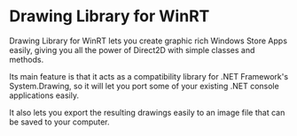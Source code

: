# Drawing Library for WinRT
 
Drawing Library for WinRT lets you create graphic rich Windows Store Apps easily, giving you all the power of Direct2D with simple classes and methods.

Its main feature is that it acts as a compatibility library for .NET Framework's System.Drawing, so it will let you port some of your existing .NET console applications easily.

It also lets you export the resulting drawings easily to an image file that can be saved to your computer.
